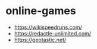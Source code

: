 # online-games

- https://wikispeedruns.com/
- https://redactle-unlimited.com/
- https://geotastic.net/
